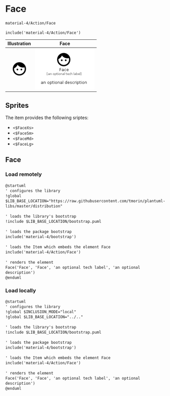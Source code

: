 # Face


```text
material-4/Action/Face
```

```text
include('material-4/Action/Face')
```



| Illustration | Face |
| :---: | :---: |
| ![illustration for Illustration](../../material-4/Action/Face.png) | ![illustration for Face](../../material-4/Action/Face.Local.png) |



## Sprites
The item provides the following sriptes:

- `<$FaceXs>`
- `<$FaceSm>`
- `<$FaceMd>`
- `<$FaceLg>`





## Face

### Load remotely
```plantuml
@startuml
' configures the library
!global $LIB_BASE_LOCATION="https://raw.githubusercontent.com/tmorin/plantuml-libs/master/distribution"

' loads the library's bootstrap
!include $LIB_BASE_LOCATION/bootstrap.puml

' loads the package bootstrap
include('material-4/bootstrap')

' loads the Item which embeds the element Face
include('material-4/Action/Face')

' renders the element
Face('Face', 'Face', 'an optional tech label', 'an optional description')
@enduml
```

### Load locally
```plantuml
@startuml
' configures the library
!global $INCLUSION_MODE="local"
!global $LIB_BASE_LOCATION="../.."

' loads the library's bootstrap
!include $LIB_BASE_LOCATION/bootstrap.puml

' loads the package bootstrap
include('material-4/bootstrap')

' loads the Item which embeds the element Face
include('material-4/Action/Face')

' renders the element
Face('Face', 'Face', 'an optional tech label', 'an optional description')
@enduml
```

